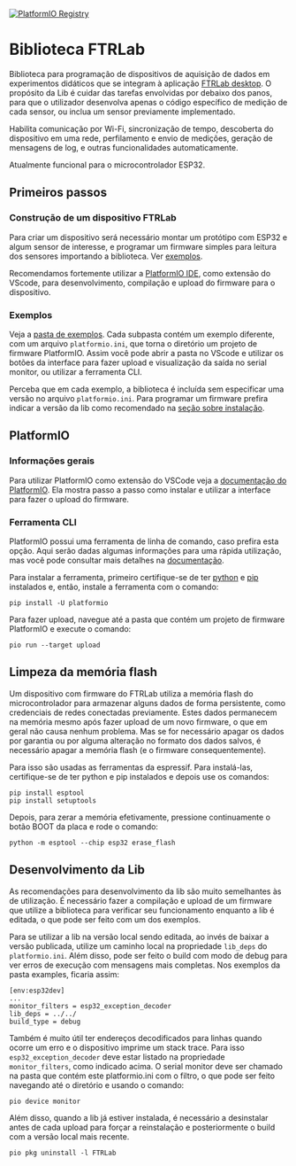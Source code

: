 <a href="https://registry.platformio.org/libraries/renanrms/FTRLab"><img src="https://badges.registry.platformio.org/packages/renanrms/library/FTRLab.svg" alt="PlatformIO Registry" /></a>

# Biblioteca FTRLab

Biblioteca para programação de dispositivos de aquisição de dados em experimentos didáticos que se integram à aplicação [FTRLab desktop](https://github.com/renanrms/FTRLab-desktop). O propósito da Lib é cuidar das tarefas envolvidas por debaixo dos panos, para que o utilizador desenvolva apenas o código específico de medição de cada sensor, ou inclua um sensor previamente implementado.

Habilita comunicação por Wi-Fi, sincronização de tempo, descoberta do dispositivo em uma rede, perfilamento e envio de medições, geração de mensagens de log, e outras funcionalidades automaticamente.

Atualmente funcional para o microcontrolador ESP32.

## Primeiros passos

### Construção de um dispositivo FTRLab

Para criar um dispositivo será necessário montar um protótipo com ESP32 e algum sensor de interesse, e programar um firmware simples para leitura dos sensores importando a biblioteca. Ver [exemplos](#exemplos).

Recomendamos fortemente utilizar a [PlatformIO IDE](#plataformio), como extensão do VScode, para desenvolvimento, compilação e upload do firmware para o dispositivo.

### Exemplos

Veja a [pasta de exemplos](/examples/). Cada subpasta contém um exemplo diferente, com um arquivo `platformio.ini`, que torna o diretório um projeto de firmware PlatformIO. Assim você pode abrir a pasta no VScode e utilizar os botões da interface para fazer upload e visualização da saída no serial monitor, ou utilizar a ferramenta CLI.

Perceba que em cada exemplo, a biblioteca é incluída sem especificar uma versão no arquivo `platformio.ini`. Para programar um firmware prefira indicar a versão da lib como recomendado na [seção sobre instalação](https://registry.platformio.org/libraries/renanrms/FTRLab/installation).

## PlatformIO

### Informações gerais

Para utilizar PlatformIO como extensão do VSCode veja a [documentação do PlatformIO](https://docs.platformio.org/en/latest/integration/ide/vscode.html#installation). Ela mostra passo a passo como instalar e utilizar a interface para fazer o upload do firmware.

### Ferramenta CLI

PlatformIO possui uma ferramenta de linha de comando, caso prefira esta opção. Aqui serão dadas algumas informações para uma rápida utilização, mas você pode consultar mais detalhes na [documentação](https://docs.platformio.org/en/latest/core/index.html).

Para instalar a ferramenta, primeiro certifique-se de ter [python](https://www.python.org/downloads/) e [pip](https://pip.pypa.io/en/stable/installation/) instalados e, então, instale a ferramenta com o comando:

```shell
pip install -U platformio
```

Para fazer upload, navegue até a pasta que contém um projeto de firmware PlatformIO e execute o comando:

```shell
pio run --target upload
```

## Limpeza da memória flash

Um dispositivo com firmware do FTRLab utiliza a memória flash do microcontrolador para armazenar alguns dados de forma persistente, como credenciais de redes conectadas previamente. Estes dados permanecem na memória mesmo após fazer upload de um novo firmware, o que em geral não causa nenhum problema. Mas se for necessário apagar os dados por garantia ou por alguma alteração no formato dos dados salvos, é necessário apagar a memória flash (e o firmware consequentemente).

Para isso são usadas as ferramentas da espressif. Para instalá-las, certifique-se de ter python e pip instalados e depois use os comandos:

```shell
pip install esptool
pip install setuptools
```

Depois, para zerar a memória efetivamente, pressione continuamente o botão BOOT da placa e rode o comando:

```shell
python -m esptool --chip esp32 erase_flash
```

## Desenvolvimento da Lib

As recomendações para desenvolvimento da lib são muito semelhantes às de utilização. É necessário fazer a compilação e upload de um firmware que utilize a biblioteca para verificar seu funcionamento enquanto a lib é editada, o que pode ser feito com um dos exemplos.

Para se utilizar a lib na versão local sendo editada, ao invés de baixar a versão publicada, utilize um caminho local na propriedade `lib_deps` do `platformio.ini`. Além disso, pode ser feito o build com modo de debug para ver erros de execução com mensagens mais completas. Nos exemplos da pasta examples, ficaria assim:

```
[env:esp32dev]
...
monitor_filters = esp32_exception_decoder
lib_deps = ../../
build_type = debug
```

Também é muito útil ter endereços decodificados para linhas quando ocorre um erro e o dispositivo imprime um stack trace. Para isso `esp32_exception_decoder` deve estar listado na propriedade `monitor_filters`, como indicado acima. O serial monitor deve ser chamado na pasta que contém este platformio.ini com o filtro, o que pode ser feito navegando até o diretório e usando o comando:

```shell
pio device monitor
```

Além disso, quando a lib já estiver instalada, é necessário a desinstalar antes de cada upload para forçar a reinstalação e posteriormente o build com a versão local mais recente.

```shell
pio pkg uninstall -l FTRLab
```
